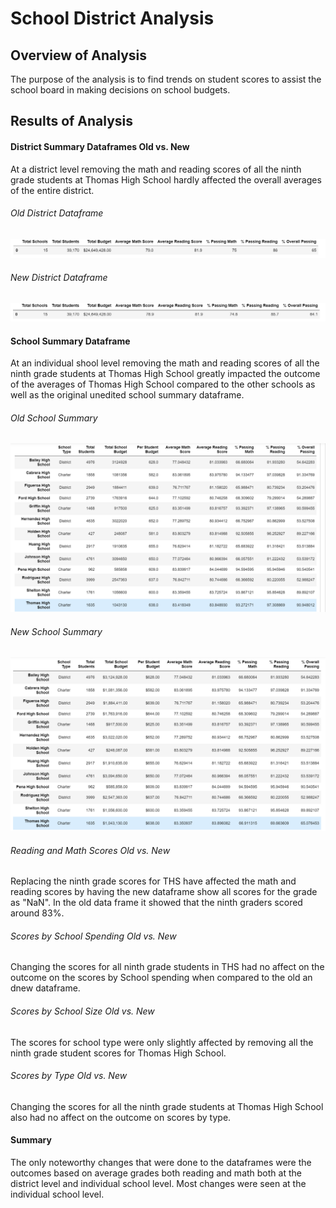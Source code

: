 # School District Analysis

##  Overview of Analysis
The purpose of the analysis is to find trends on student scores to assist the school board in making decisions on school budgets.

## Results of Analysis
#### District Summary Dataframes Old vs. New
At a district level removing the math and reading scores of all the ninth grade students at Thomas High School hardly affected the overall averages of the entire district.
###### Old District Dataframe
![Old District Summary](Resources/district_summary.png)

###### New District Dataframe
![New Districdt Summary](Resources/new_district_summary.png)

#### School Summary Dataframe
At an individual shool level removing the math and reading scores of all the ninth grade students at Thomas High School greatly impacted the outcome of the averages of Thomas High School compared to the other schools as well as the original unedited school summary dataframe.
###### Old School Summary
![Old School Summary](Resources/school_summary.png)

###### New School Summary
![New School Summary](Resources/new_school_summary.png)

###### Reading and Math Scores Old vs. New
Replacing the ninth grade scores for THS have affected the math and reading scores by having the new dataframe show all scores for the grade as "NaN". In the old data frame it showed that the ninth graders scored around 83%.

###### Scores by School Spending Old vs. New
Changing the scores for all ninth grade students in THS had no affect on the outcome on the scores by School spending when compared to the old an dnew dataframe.

###### Scores by School Size Old vs. New
The scores for school type were only slightly affected by removing all the ninth grade student scores for Thomas High School.

###### Scores by Type Old vs. New
Changing the scores for all the ninth grade students at Thomas High School also had no affect on the outcome on scores by type.

#### Summary
The only noteworthy changes that were done to the dataframes were the outcomes based on average grades both reading and math both at the district level and individual school level. Most changes were seen at the individual school level.
